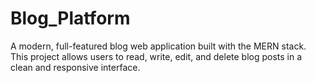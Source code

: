 # Blog_Platform
A modern, full-featured blog web application built with the MERN stack. This project allows users to read, write, edit, and delete blog posts in a clean and responsive interface.
